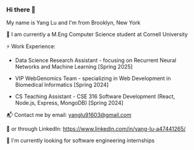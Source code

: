 ### Hi there 👋

My name is Yang Lu and I'm from Brooklyn, New York

🏫 I am currently a M.Eng Computer Science student at Cornell University

⚡ Work Experience:

* Data Science Research Assistant - focusing on Recurrent Neural Networks and Machine Learning [Spring 2025]

* VIP WebGenomics Team - specializing in Web Development in Biomedical Informatics [Spring 2024]
  
* CS Teaching Assistant - CSE 316 Software Development (React, Node.js, Express, MongoDB) [Spring 2024]

📬 Contact me by email: yanglu91603@gmail.com 

💬 or through LinkedIn: https://www.linkedin.com/in/yang-lu-a47441265/

🚀 I'm currently looking for software engineering internships
